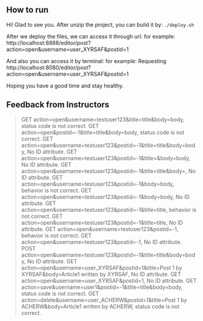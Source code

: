 ## How to run
Hi!
Glad to see you.
After unzip the project, you can build it by:
`./deploy.sh`

After we deploy the files, we can access it through url:
for example:
http://localhost:8888/editor/post?action=open&username=user_XYRSAF&postid=1

And also you can access it by terminal:
for example:
Requesting http://localhost:8080/editor/post?action=open&username=user_XYRSAF&postid=1

Hoping you have a good time and stay healthy. 

## Feedback from Instructors
> GET action=open&username=testuser123&title=title&body=body, status code is not correct. GET action=open&postid=-1&title=title&body=body, status code is not correct. GET action=open&username=testuser123&postid=-1&title=title&body=body, No ID attribute. GET action=open&username=testuser123&postid=-1&title=&body=body, No ID attribute. GET action=open&username=testuser123&postid=-1&title=title&body=, No ID attribute. GET action=open&username=testuser123&postid=-1&body=body, behavior is not correct. GET action=open&username=testuser123&postid=-1&body=body, No ID attribute. GET action=open&username=testuser123&postid=-1&title=title, behavior is not correct. GET action=open&username=testuser123&postid=-1&title=title, No ID attribute. GET action=open&username=testuser123&postid=-1, behavior is not correct. GET action=open&username=testuser123&postid=-1, No ID attribute. POST action=open&username=testuser123&postid=-1&title=title&body=body, No ID attribute. GET action=open&username=user_XYRSAF&postid=1&title=Post 1 by XYRSAF&body=Article1 written by XYRSAF, No ID attribute. GET action=open&username=user_XYRSAF&postid=1, No ID attribute. GET action=save&username=user1&postid=-1&title=title&body=body, status code is not correct. GET action=delete&username=user_ACHERW&postid=1&title=Post 1 by ACHERW&body=Article1 written by ACHERW, status code is not correct.
